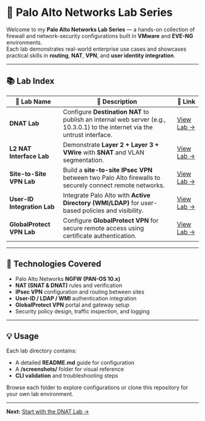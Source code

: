# 🧱 Palo Alto Networks Lab Series

Welcome to my **Palo Alto Networks Lab Series** — a hands-on collection of firewall and network-security configurations built in **VMware** and **EVE-NG** environments.  
Each lab demonstrates real-world enterprise use cases and showcases practical skills in **routing**, **NAT**, **VPN**, and **user identity integration**.

---

## 📚 Lab Index

| 🧩 **Lab Name** | 🧠 **Description** | 🔗 **Link** |
|-----------------|--------------------|-------------|
| **DNAT Lab** | Configure **Destination NAT** to publish an internal web server (e.g., 10.3.0.1) to the internet via the untrust interface. | [View Lab →](./palo-alto-dnat-lab/) |
| **L2 NAT Interface Lab** | Demonstrate **Layer 2 + Layer 3 + VWire** with **SNAT** and VLAN segmentation. | [View Lab →](./palo-alto-l2-nat-interface-lab/) |
| **Site-to-Site VPN Lab** | Build a **site-to-site IPsec VPN** between two Palo Alto firewalls to securely connect remote networks. | [View Lab →](./palo-alto-site-to-site-vpn/) |
| **User-ID Integration Lab** | Integrate Palo Alto with **Active Directory (WMI/LDAP)** for user-based policies and visibility. | [View Lab →](./palo-alto-userid-lab/) |
| **GlobalProtect VPN Lab** | Configure **GlobalProtect VPN** for secure remote access using certificate authentication. | [View Lab →](./palo-alto-globalprotect-vpn/) |

---

## 🧱 Technologies Covered
- Palo Alto Networks **NGFW (PAN-OS 10.x)**
- **NAT (SNAT & DNAT)** rules and verification
- **IPsec VPN** configuration and routing between sites
- **User-ID / LDAP / WMI** authentication integration
- **GlobalProtect VPN** portal and gateway setup
- Security policy design, traffic inspection, and logging

---

## 💡 Usage
Each lab directory contains:
- A detailed **README.md** guide for configuration  
- A **/screenshots/** folder for visual reference  
- **CLI validation** and troubleshooting steps  

Browse each folder to explore configurations or clone this repository for your own lab environment.

---

**Next:** [Start with the DNAT Lab →](./palo-alto-dnat-lab/)
